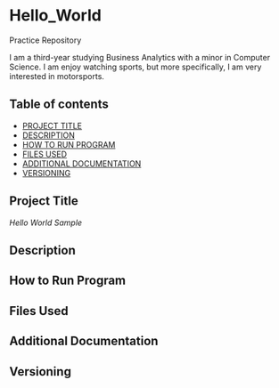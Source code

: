 # Hello_World
Practice Repository

I am a third-year studying Business Analytics with a minor in Computer Science. I am enjoy watching sports, but more specifically, I am very interested in motorsports.

## Table of contents

- [PROJECT TITLE](#Project-Title)
- [DESCRIPTION](#Description)
- [HOW TO RUN PROGRAM](#How-to-run-program)
- [FILES USED](#files-used)
- [ADDITIONAL DOCUMENTATION](#additional-documentation)
- [VERSIONING](#versioning)

## Project Title

*Hello World Sample* 

## Description


## How to Run Program 


## Files Used 


## Additional Documentation



## Versioning

